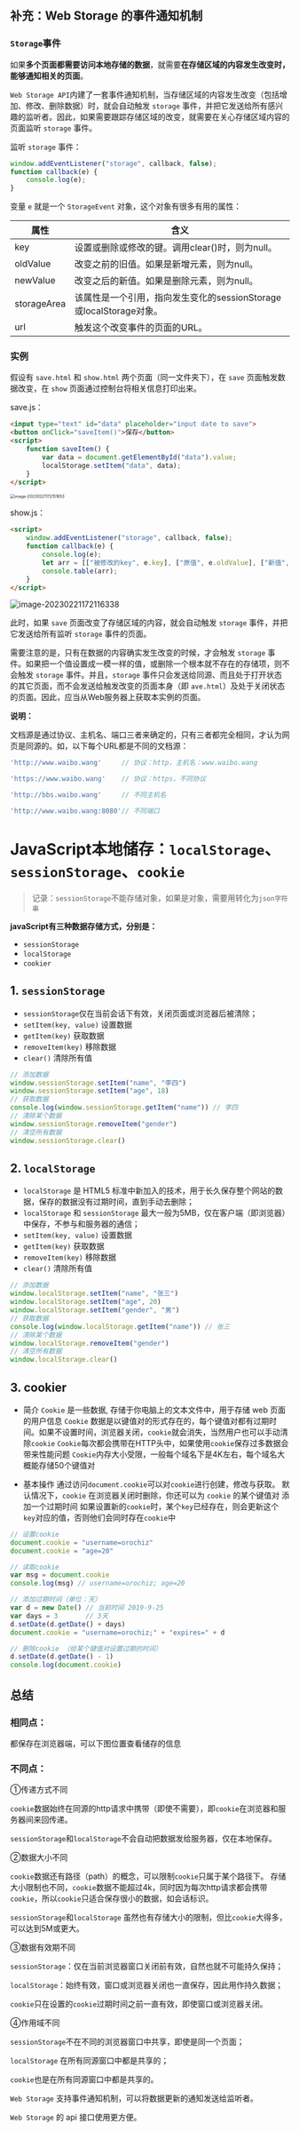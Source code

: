 ## 补充：Web Storage 的事件通知机制

### `Storage`事件

如果**多个页面都需要访问本地存储的数据**，就需要**在存储区域的内容发生改变时，能够通知相关的页面**。

`Web Storage API`内建了一套事件通知机制，当存储区域的内容发生改变（包括增加、修改、删除数据）时，就会自动触发 `storage` 事件，并把它发送给所有感兴趣的监听者。因此，如果需要跟踪存储区域的改变，就需要在关心存储区域内容的页面监听 `storage` 事件。

监听 `storage` 事件：

```js
window.addEventListener("storage", callback, false);
function callback(e) {
    console.log(e);
}
```

变量 `e` 就是一个 `StorageEvent` 对象，这个对象有很多有用的属性：

| 属性        | 含义                                                         |
| ----------- | ------------------------------------------------------------ |
| key         | 设置或删除或修改的键。调用clear()时，则为null。              |
| oldValue    | 改变之前的旧值。如果是新增元素，则为null。                   |
| newValue    | 改变之后的新值。如果是删除元素，则为null。                   |
| storageArea | 该属性是一个引用，指向发生变化的sessionStorage或localStorage对象。 |
| url         | 触发这个改变事件的页面的URL。                                |

### 实例

假设有 `save.html` 和 `show.html` 两个页面（同一文件夹下），在 `save` 页面触发数据改变，在 `show` 页面通过控制台将相关信息打印出来。

save.js：

```html
<input type="text" id="data" placeholder="input date to save">
<button onClick="saveItem()">保存</button>
<script>
    function saveItem() {
        var data = document.getElementById("data").value;
        localStorage.setItem("data", data);
    }
</script>
```

<img src="26.本地存储.assets/image-20230221172151653.png" alt="image-20230221172151653" style="zoom: 50%;" />

show.js：

```html
<script>
    window.addEventListener("storage", callback, false);
    function callback(e) {
        console.log(e);
        let arr = [["被修改的key", e.key], ["原值", e.oldValue], ["新值", e.newValue], ["发生变化的对象", e.storageArea], ["url地址", e.url]];
        console.table(arr);
    }
</script>
```

![image-20230221172116338](26.本地存储.assets/image-20230221172116338.png)

此时，如果 `save` 页面改变了存储区域的内容，就会自动触发 `storage` 事件，并把它发送给所有监听 `storage` 事件的页面。

需要注意的是，只有在数据的内容确实发生改变的时候，才会触发 `storage` 事件。如果把一个值设置成一模一样的值，或删除一个根本就不存在的存储项，则不会触发 `storage` 事件。并且，`storage` 事件只会发送给同源、而且处于打开状态的其它页面，而不会发送给触发改变的页面本身（即 `ave.html`）及处于关闭状态的页面。因此，应当从Web服务器上获取本实例的页面。

**说明：**

文档源是通过协议、主机名、端口三者来确定的，只有三者都完全相同，才认为网页是同源的。如，以下每个URL都是不同的文档源：

```js
'http://www.waibo.wang'     // 协议：http，主机名：www.waibo.wang

'https://www.waibo.wang'    // 协议：https，不同协议

'http://bbs.waibo.wang'     // 不同主机名

'http://www.waibo.wang:8080'// 不同端口
```

# JavaScript本地储存：`localStorage`、`sessionStorage`、`cookie`

> 记录：`sessionStorage`不能存储对象，如果是对象，需要用转化为`json字符串`

**javaScript有三种数据存储方式，分别是：**

- `sessionStorage`
- `localStorage`
- `cookier`

## 1. `sessionStorage`

- `sessionStorage`仅在当前会话下有效，关闭页面或浏览器后被清除；
- `setItem(key, value)` 设置数据
- `getItem(key)` 获取数据
- `removeItem(key)` 移除数据
- `clear()` 清除所有值

```js
// 添加数据
window.sessionStorage.setItem("name", "李四")
window.sessionStorage.setItem("age", 18)
// 获取数据
console.log(window.sessionStorage.getItem("name")) // 李四
// 清除某个数据
window.sessionStorage.removeItem("gender")
// 清空所有数据
window.sessionStorage.clear()
```

## 2. `localStorage`

- `localStorage` 是 HTML5 标准中新加入的技术，用于长久保存整个网站的数据，保存的数据没有过期时间，直到手动去删除；
- `localStorage` 和 `sessionStorage` 最大一般为5MB，仅在客户端（即浏览器）中保存，不参与和服务器的通信；
- `setItem(key, value)` 设置数据
- `getItem(key)` 获取数据
- `removeItem(key)` 移除数据
- `clear()` 清除所有值

```js
// 添加数据
window.localStorage.setItem("name", "张三")
window.localStorage.setItem("age", 20)
window.localStorage.setItem("gender", "男")
// 获取数据
console.log(window.localStorage.getItem("name")) // 张三
// 清除某个数据
window.localStorage.removeItem("gender")
// 清空所有数据
window.localStorage.clear()
```

## 3. cookier

- 简介
`Cookie` 是一些数据, 存储于你电脑上的文本文件中，用于存储 web 页面的用户信息
`Cookie` 数据是以键值对的形式存在的，每个键值对都有过期时间。如果不设置时间，浏览器关闭，`cookie`就会消失，当然用户也可以手动清除`cookie`
`Cookie`每次都会携带在HTTP头中，如果使用`cookie`保存过多数据会带来性能问题
`Cookie`内存大小受限，一般每个域名下是4K左右，每个域名大概能存储50个键值对

- 基本操作
通过访问`document.cookie`可以对`cookie`进行创建，修改与获取。
默认情况下，`cookie` 在浏览器关闭时删除，你还可以为 `cookie` 的某个键值对 添加一个过期时间
如果设置新的`cookie`时，某个`key`已经存在，则会更新这个`key`对应的值，否则他们会同时存在`cookie`中

```js
// 设置cookie
document.cookie = "username=orochiz"
document.cookie = "age=20"

// 读取cookie
var msg = document.cookie
console.log(msg) // username=orochiz; age=20

// 添加过期时间（单位：天）
var d = new Date() // 当前时间 2019-9-25
var days = 3       // 3天
d.setDate(d.getDate() + days)
document.cookie = "username=orochiz;" + "expires=" + d

// 删除cookie （给某个键值对设置过期的时间）
d.setDate(d.getDate() - 1)
console.log(document.cookie)
```

## 总结

### 相同点：

都保存在浏览器端，可以下图位置查看储存的信息

### 不同点：

①传递方式不同

`cookie`数据始终在同源的http请求中携带（即使不需要），即`cookie`在浏览器和服务器间来回传递。

`sessionStorage`和`localStorage`不会自动把数据发给服务器，仅在本地保存。

②数据大小不同

`cookie`数据还有路径（path）的概念，可以限制`cookie`只属于某个路径下。
存储大小限制也不同，`cookie`数据不能超过4k，同时因为每次http请求都会携带`cookie`，所以`cookie`只适合保存很小的数据，如会话标识。

`sessionStorage`和`localStorage` 虽然也有存储大小的限制，但比`cookie`大得多，可以达到5M或更大。

③数据有效期不同

`sessionStorage`：仅在当前浏览器窗口关闭前有效，自然也就不可能持久保持；

`localStorage`：始终有效，窗口或浏览器关闭也一直保存，因此用作持久数据；

`cookie`只在设置的`cookie`过期时间之前一直有效，即使窗口或浏览器关闭。

④作用域不同

`sessionStorage`不在不同的浏览器窗口中共享，即使是同一个页面；

`localStorage` 在所有同源窗口中都是共享的；

`cookie`也是在所有同源窗口中都是共享的。

`Web Storage` 支持事件通知机制，可以将数据更新的通知发送给监听者。

`Web Storage` 的 api 接口使用更方便。
